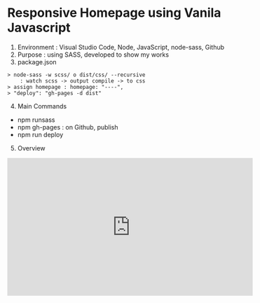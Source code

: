 # Responsive Homepage using Vanila Javascript
1. Environment : Visual Studio Code, Node, JavaScript, node-sass, Github
2. Purpose : using SASS, developed to show my works
3. package.json
```
> node-sass -w scss/ o dist/css/ --recursive 
    : watch scss -> output compile -> to css
> assign homepage : homepage: "----",
> "deploy": "gh-pages -d dist"
```

4. Main Commands 
+ npm runsass
+ npm gh-pages : on Github, publish
+ npm run deploy

5. Overview
<iframe width="560" height="315" src="https://www.youtube.com/embed/9QJ-EEeLU9s" frameborder="0" allow="accelerometer; autoplay; encrypted-media; gyroscope; picture-in-picture" allowfullscreen></iframe>
